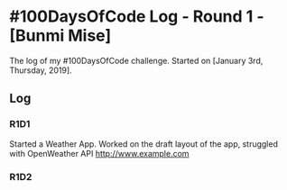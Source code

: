 # #100DaysOfCode Log - Round 1 - [Bunmi Mise]

The log of my #100DaysOfCode challenge. Started on [January 3rd, Thursday, 2019].

## Log

### R1D1 
Started a Weather App. Worked on the draft layout of the app, struggled with OpenWeather API http://www.example.com

### R1D2
